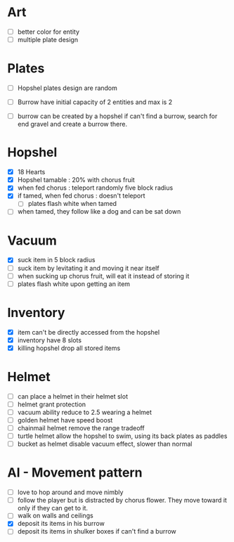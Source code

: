 # Art
-[ ] better color for entity
-[ ] multiple plate design

# Plates
-[ ] Hopshel plates design are random

-[ ] Burrow have initial capacity of 2 entities and max is 2
-[ ] burrow can be created by a hopshel if can't find a burrow, search for end gravel and create a burrow there.

# Hopshel
-[x] 18 Hearts
-[x] Hopshel tamable : 20% with chorus fruit
-[x] when fed chorus : teleport randomly five block radius
-[x] if tamed, when fed chorus : doesn't teleport
	-[ ] plates flash white when tamed
-[ ] when tamed, they follow like a dog and can be sat down

# Vacuum
-[x] suck item in 5 block radius
-[ ] suck item by levitating it and moving it near itself
-[ ] when sucking up chorus fruit, will eat it instead of storing it
-[ ] plates flash white upon getting an item

# Inventory
-[x] item can't be directly accessed from the hopshel
-[x] inventory have 8 slots
-[x] killing hopshel drop all stored items

# Helmet
-[ ] can place a helmet in their helmet slot
-[ ] helmet grant protection
-[ ] vacuum ability reduce to 2.5 wearing a helmet
-[ ] golden helmet have speed boost
-[ ] chainmail helmet remove the range tradeoff
-[ ] turtle helmet allow the hopshel to swim, using its back plates as paddles
-[ ] bucket as helmet disable vacuum effect, slower than normal

# AI - Movement pattern
-[ ] love to hop around and move nimbly
-[ ] follow the player but is distracted by chorus flower. They move toward it only if they can get to it.
-[ ] walk on walls and ceilings
-[x] deposit its items in his burrow
-[ ] deposit its items in shulker boxes if can't find a burrow
